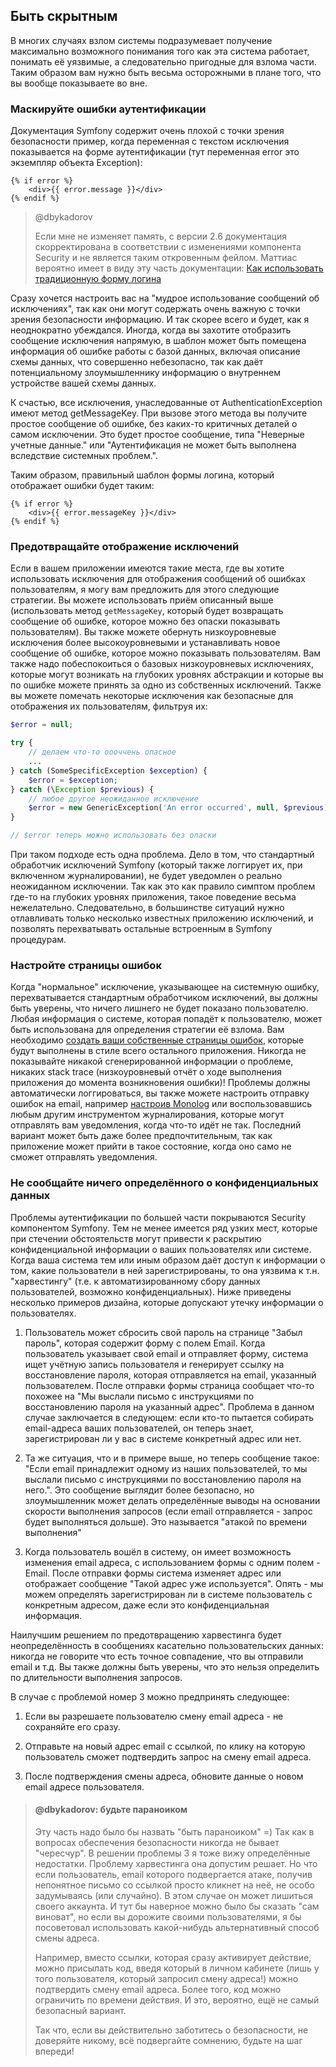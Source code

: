 ## Быть скрытным

В многих случаях взлом системы подразумевает получение максимально возможного понимания того как эта система работает, понимать её уязвимые, а следовательно пригодные для взлома части. Таким образом вам нужно быть весьма осторожными в плане того, что вы вообще показываете во вне.

### Маскируйте ошибки аутентификации

Документация Symfony содержит очень плохой с точки зрения безопасности пример, когда переменная с текстом исключения показывается на форме аутентификации (тут переменная error это экземпляр объекта Exception):

```twig
{% if error %}
    <div>{{ error.message }}</div>
{% endif %}
```

> @dbykadorov
>
> Если мне не изменяет память, с версии 2.6 документация скорректирована в соответствии с изменениями компонента Security и не является таким откровенным фейлом. Маттиас вероятно имеет в виду эту часть документации: [Как использовать традиционную форму логина](http://symfony.com/doc/master/security/form_login_setup.html)


Сразу хочется настроить вас на "мудрое использование сообщений об исключениях", так как они могут содержать очень важную с точки зрения безопасности информацию. И так скорее всего и будет, как я неоднократно убеждался. Иногда, когда вы захотите отобразить сообщение исключения напрямую, в шаблон может быть помещена информация об ошибке работы с базой данных, включая описание схемы данных, что совершенно небезопасно, так как даёт потенциальному злоумышленнику информацию о внутреннем устройстве вашей схемы данных.

К счастью, все исключения, унаследованные от AuthenticationException имеют метод getMessageKey. При вызове этого метода вы получите простое сообщение об ошибке, без каких-то критичных деталей о самом исключении. Это будет простое сообщение, типа "Неверные учетные данные." или "Аутентификация не может быть выполнена вследствие системных проблем.".

Таким образом, правильный шаблон формы логина, который отображает ошибки будет таким:

```twig
{% if error %}
    <div>{{ error.messageKey }}</div>
{% endif %}
```

### Предотвращайте отображение исключений

Если в вашем приложении имеются такие места, где вы хотите использовать исключения для отображения сообщений об ошибках пользователям, я могу вам предложить для этого следующие стратегии. Вы можете использовать приём описанный выше (использовать метод `getMessageKey`, который будет возвращать сообщение об ошибке, которое можно без опаски показывать пользователям). Вы также можете обернуть низкоуровневые исключения более высокоуровневыми и устанавливать новое сообщение об ошибке, которое можно показывать пользователям. Вам также надо побеспокоиться о базовых низкоуровневых исключениях, которые могут возникать на глубоких уровнях абстракции и которые вы по ошибке можете принять за одно из собственных исключений. Также вы можете помечать некоторые исключения как безопасные для отображения их пользователям, фильтруя их:

```php
$error = null;

try {
    // делаем что-то оооччень опасное
    ...
} catch (SomeSpecificException $exception) {
    $error = $exception;
} catch (\Exception $previous) {
    // любое другое неожиданное исключение
    $error = new GenericException('An error occurred', null, $previous);
}

// $error теперь можно использовать без опаски
```

При таком подходе есть одна проблема. Дело в том, что стандартный обработчик исключений Symfony (который также логгирует их, при включенном журналировании), не будет уведомлен о реально неожиданном исключении. Так как это как правило симптом проблем где-то на глубоких уровнях приложения, такое поведение весьма нежелательно. Следовательно, в большинстве ситуаций нужно отлавливать только несколько известных приложению исключений, и позволять перехватывать остальные встроенным в Symfony процедурам.

### Настройте страницы ошибок

Когда "нормальное" исключение, указывающее на системную ошибку, перехватывается стандартным обработчиком исключений, вы должны быть уверены, что ничего лишнего не будет показано пользователю. Любая информация о системе, которая попадёт к пользователю, может быть использована для определения стратегии её взлома. Вам необходимо [создать ваши собственные страницы ошибок](http://symfony.com/doc/master/controller/error_pages.html), которые будут выполнены в стиле всего остального приложения. Никогда не показывайте никакой сгенерированной информации о проблеме, никаких stack trace (низкоуровневый отчёт о ходе выполнения приложения до момента возникновения ошибки)! Проблемы должны автоматически логгироваться, вы также можете настроить отправку ошибок на email, например [настроив Monolog](http://symfony.com/doc/master/logging/monolog_email.html) или воспользовавшись любым другим инструментом журналирования, которые могут отправлять вам уведомления, когда что-то идёт не так. Последний вариант может быть даже более предпочтительным, так как приложение может прийти в такое состояние, когда оно само не сможет отправлять уведомления.

### Не сообщайте ничего определённого о конфиденциальных данных

Проблемы аутентификации по большей части покрываются Security компонентом Symfony. Тем не менее имеется ряд узких мест, которые при стечении обстоятельств могут привести к раскрытию конфиденциальной информации о ваших пользователях или системе. Когда ваша система тем или иным образом даёт доступ к информации о том, какие пользователи в ней зарегистрированы, то она уязвима к т.н. "харвестингу" (т.е. к автоматизированному сбору данных пользователей, возможно конфиденциальных). Ниже приведены несколько примеров дизайна, которые допускают утечку информации о пользователях.

1. Пользователь может сбросить свой пароль на странице "Забыл пароль", которая содержит форму с полем Email. Когда пользователь указывает свой email и отправляет форму, система ищет учётную запись пользователя и генерирует ссылку на восстановление пароля, которая отправляется на email, указанный пользователем. После отправки формы страница сообщает что-то похожее на "Мы выслали письмо с инструкциями по восстановлению пароля на указанный адрес". Проблема в данном случае заключается в следующем: если кто-то пытается собирать email-адреса ваших пользователей, он теперь знает, зарегистрирован ли у вас в системе конкретный адрес или нет.

2. Та же ситуация, что и в примере выше, но теперь сообщение такое: "Если email принадлежит одному из наших пользователей, то мы выслали письмо с инструкциями по восстановлению пароля на него.". Это сообщение выглядит более безопасно, но злоумышленник может делать определённые выводы на основании скорости выполнения запросов (если email отправляется - запрос будет выполняться дольше). Это называется "атакой по времени выполнения"

3. Когда пользователь вошёл в систему, он имеет возможность изменения email адреса, с использованием формы с одним полем - Email. После отправки формы система изменяет адрес или отображает сообщение "Такой адрес уже используется". Опять - мы можем определять зарегистрирован ли в системе пользователь с конкретным адресом, даже если это конфиденциальная информация.

Наилучшим решением по предотвращению харвестинга будет неопределённость в сообщениях касательно пользовательских данных: никогда не говорите что есть точное совпадение, что вы отправили email и т.д. Вы также должны быть уверены, что это нельзя определить по длительности выполнения запросов.

В случае с проблемой номер 3 можно предпринять следующее:

1. Если вы разрешаете пользователю смену email адреса - не сохраняйте его сразу.

2. Отправьте на новый адрес email с ссылкой, по клику на которую пользователь сможет подтвердить запрос на смену email адреса.

3. После подтверждения смены адреса, обновите данные о новом email адресе пользователя.

> #### @dbykadorov: будьте параноиком
>
> Эту часть надо было бы назвать "быть параноиком" =) Так как в вопросах обеспечения безопасности никогда не бывает "чересчур". В решении проблемы 3 я тоже вижу определённые недостатки. Проблему харвестинга она допустим решает. Но что если пользователь, email которого подвергается атаке, получив непонятное письмо со ссылкой просто кликнет на неё, не особо задумываясь (или случайно). В этом случае он может лишиться своего аккаунта. И тут бы наверное можно было бы сказать "сам виноват", но если вы дорожите своими пользователями, я бы посоветовал использовать какой-нибудь альтернативный способ смены адреса.
>
> Например, вместо ссылки, которая сразу активирует действие, можно присылать код, введя который в личном кабинете (лишь у того пользователя, который запросил смену адреса!) можно подтвердить смену email адреса. Более того, код можно ограничить по времени действия. И это, вероятно, ещё не самый безопасный вариант.
>
> Так что, если вы действительно заботитесь о безопасности, не доверяйте никому, всё подвергайте сомнению, будьте на шаг впереди!

